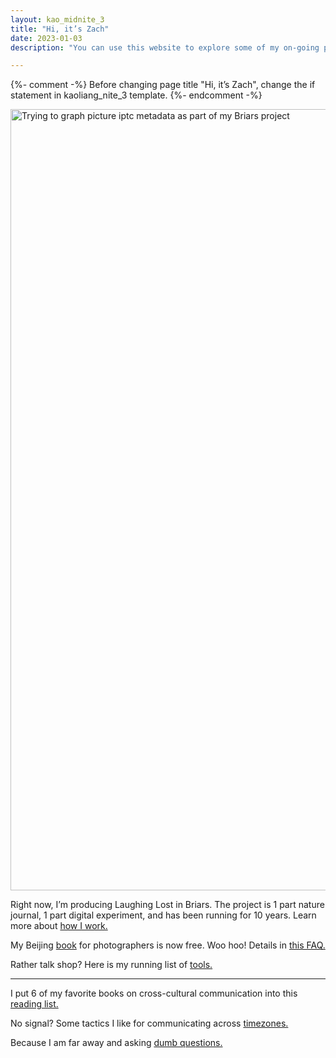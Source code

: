 ```yaml
---
layout: kao_midnite_3
title: "Hi, it’s Zach"
date: 2023-01-03
description: "You can use this website to explore some of my on-going projects."

---
```




{%- comment -%}
Before changing page title "Hi, it’s Zach", change the if statement in kaoliang_nite_3 template. 
{%- endcomment -%}


<div class="scan" markdown="1">  

<p>
<img style="width:1250px; max-width:100%;" src="https://www.zachmccabe.com/assets/viz/graph-1250x538-opti.png" alt="Trying to graph picture iptc metadata as part of my Briars project" />
</p>

Right now, I’m producing Laughing Lost in Briars. The project is 1 part nature journal, 1 part digital experiment, and has been running for 10 years. Learn more about [how I work.]

My Beijing [book] for photographers is now free. Woo hoo! Details in [this FAQ.]

<p id="talk-shop">Rather talk shop? Here is my running list of <a href="https://www.zachmccabe.com/tools">tools.</a></p>

---

I put 6 of my favorite books on cross-cultural communication into this [reading list.]

No signal? Some tactics I like for communicating across [timezones.]

Because I am far away and asking [dumb questions.]

</div>

[How I work.]: https://www.zachmccabe.com/briars

[book]: https://www.zachmccabe.com/beijing

[this FAQ.]: https://www.zachmccabe.com/beijing/faq#why-is-this-book-free

[timezones.]: https://www.zachmccabe.com/notes/timezones

[reading list.]: https://www.zachmccabe.com/notes/reading-list

[dumb questions.]: https://www.zachmccabe.com/notes/dumb-questions
